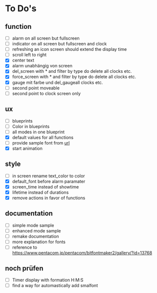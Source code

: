 # To Do's

## function

- [ ] alarm on all screen but fullscreen
- [ ] indicator on all screen but fullscreen and clock
- [ ] refreshing an icon screen should extend the display time
- [ ] scroll left to right
- [x] center text
- [x] alarm unabhängig von screen
- [x] del_screen with * and filter by type do delete all clocks etc.
- [x] force_screen with * and filter by type do delete all clocks etc.
- [x] gauge mit farbe und del_gaugeall clocks etc.
- [ ] second point moveable
- [ ] second point to clock screen only

## ux

- [ ] blueprints
- [ ] Color in blueprints
- [ ] all modes in one blueprint
- [x] default values for all functions
- [ ] provide sample font from [url](https://www.pentacom.jp/pentacom/bitfontmaker2/)
- [x] start animation

## style

- [ ] in screen rename text_color to color
- [x] default_font before alarm paramater
- [x] screen_time instead of showtime
- [x] lifetime instead of durations
- [x] remove actions in favor of functions

## documentation

- [ ] simple mode sample
- [ ] enhanced mode sample
- [ ] remake documentation
- [ ] more explanation for fonts
- [ ] reference to https://www.pentacom.jp/pentacom/bitfontmaker2/gallery/?id=13768

## noch prüfen

- [ ] Timer display with formation H:M:S
- [ ] find a way for automastically add smalfont